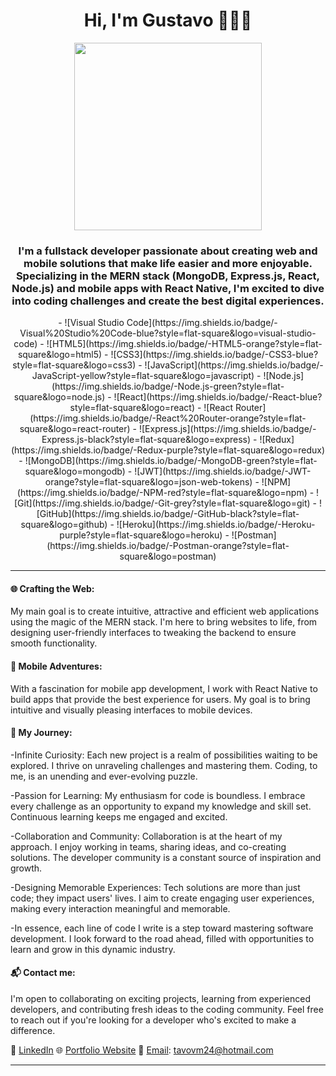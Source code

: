 <div align="center">
  <h1>Hi, I'm Gustavo 👋🧑‍💻</h1>
  <img src="https://cms-assets.themuse.com/media/lead/_1200x630_crop_center-center_82_none/01212022-1047259374-coding-classes_scanrail.jpg?mtime=1642798879" width=300/>

<h3>I'm a fullstack developer passionate about creating web and mobile solutions that make life easier and more enjoyable. Specializing in the MERN stack (MongoDB, Express.js, React, Node.js) and mobile apps with React Native, I'm excited to dive into coding challenges and create the best digital experiences.</h3>
- ![Visual Studio Code](https://img.shields.io/badge/-Visual%20Studio%20Code-blue?style=flat-square&logo=visual-studio-code)
- ![HTML5](https://img.shields.io/badge/-HTML5-orange?style=flat-square&logo=html5)
- ![CSS3](https://img.shields.io/badge/-CSS3-blue?style=flat-square&logo=css3)
- ![JavaScript](https://img.shields.io/badge/-JavaScript-yellow?style=flat-square&logo=javascript)
- ![Node.js](https://img.shields.io/badge/-Node.js-green?style=flat-square&logo=node.js)
- ![React](https://img.shields.io/badge/-React-blue?style=flat-square&logo=react)
- ![React Router](https://img.shields.io/badge/-React%20Router-orange?style=flat-square&logo=react-router)
- ![Express.js](https://img.shields.io/badge/-Express.js-black?style=flat-square&logo=express)
- ![Redux](https://img.shields.io/badge/-Redux-purple?style=flat-square&logo=redux)
- ![MongoDB](https://img.shields.io/badge/-MongoDB-green?style=flat-square&logo=mongodb)
- ![JWT](https://img.shields.io/badge/-JWT-orange?style=flat-square&logo=json-web-tokens)
- ![NPM](https://img.shields.io/badge/-NPM-red?style=flat-square&logo=npm)
- ![Git](https://img.shields.io/badge/-Git-grey?style=flat-square&logo=git)
- ![GitHub](https://img.shields.io/badge/-GitHub-black?style=flat-square&logo=github)
- ![Heroku](https://img.shields.io/badge/-Heroku-purple?style=flat-square&logo=heroku)
- ![Postman](https://img.shields.io/badge/-Postman-orange?style=flat-square&logo=postman)
</div>

---

#### 🌐 Crafting the Web:
My main goal is to create intuitive, attractive and efficient web applications using the magic of the MERN stack. I'm here to bring websites to life, from designing user-friendly interfaces to tweaking the backend to ensure smooth functionality.

#### 📱 Mobile Adventures:
With a fascination for mobile app development, I work with React Native to build apps that provide the best experience for users. My goal is to bring intuitive and visually pleasing interfaces to mobile devices.

#### 🌟 My Journey:
-Infinite Curiosity: Each new project is a realm of possibilities waiting to be explored. I thrive on unraveling challenges and mastering them. Coding, to me, is an unending and ever-evolving puzzle.

-Passion for Learning: My enthusiasm for code is boundless. I embrace every challenge as an opportunity to expand my knowledge and skill set. Continuous learning keeps me engaged and excited.

-Collaboration and Community: Collaboration is at the heart of my approach. I enjoy working in teams, sharing ideas, and co-creating solutions. The developer community is a constant source of inspiration and growth.

-Designing Memorable Experiences: Tech solutions are more than just code; they impact users' lives. I aim to create engaging user experiences, making every interaction meaningful and memorable.

-In essence, each line of code I write is a step toward mastering software development. I look forward to the road ahead, filled with opportunities to learn and grow in this dynamic industry.

#### 📬 Contact me:
I'm open to collaborating on exciting projects, learning from experienced developers, and contributing fresh ideas to the coding community. Feel free to reach out if you're looking for a developer who's excited to make a difference.

🔗 [LinkedIn](https://www.linkedin.com/in/gustavo-alexander-v%C3%A1squez-more-94b2b923a/)
🌐 [Portfolio Website](https://www.your-portfolio.com)
📧 [Email](mailto:tavovm24@hotmail.com): tavovm24@hotmail.com

---

<!--
**Gustavo-Alexander-Vasquez-More/Gustavo-Alexander-Vasquez-More** is a ✨ _special_ ✨ repository because its `README.md` (this file) appears on your GitHub profile.
-->
